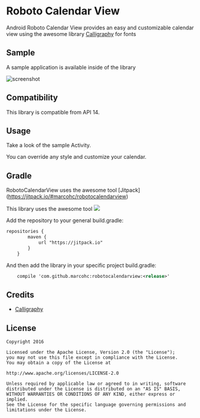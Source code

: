 Roboto Calendar View
==============

Android Roboto Calendar View provides an easy and customizable calendar view using the awesome library [Calligraphy](https://github.com/chrisjenx/Calligraphy) for fonts

Sample
------

A sample application is available inside of the library

![screenshot](http://i63.tinypic.com/vnjdw5.jpg)

Compatibility
-------------

This library is compatible from API 14.

Usage
-----

Take a look of the sample Activity.

You can override any style and customize your calendar.

Gradle
------

RobotoCalendarView uses the awesome tool [Jitpack] (https://jitpack.io/#marcohc/robotocalendarview)

This library uses the awesome tool [![](https://jitpack.io/v/marcohc/robotocalendarview.svg)](https://jitpack.io/#marcohc/robotocalendarview)

Add the repository to your general build.gradle:

``` xml
repositories {
	    maven {
	        url "https://jitpack.io"
	    }
	}
```

And then add the library in your specific project build.gradle:

``` xml
    compile 'com.github.marcohc:robotocalendarview:<release>'
```
 
Credits
-------

 * [Calligraphy](https://github.com/chrisjenx/Calligraphy)

License
-------

    Copyright 2016
    
    Licensed under the Apache License, Version 2.0 (the "License");
    you may not use this file except in compliance with the License.
    You may obtain a copy of the License at
    
    http://www.apache.org/licenses/LICENSE-2.0
    
    Unless required by applicable law or agreed to in writing, software
    distributed under the License is distributed on an "AS IS" BASIS,
    WITHOUT WARRANTIES OR CONDITIONS OF ANY KIND, either express or implied.
    See the License for the specific language governing permissions and
    limitations under the License.
